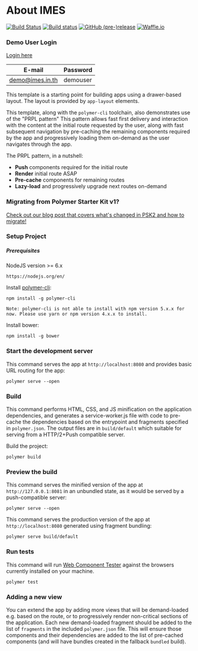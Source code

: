 # About IMES

[![Build Status](https://travis-ci.org/jukbot/smart-industry.svg?branch=master)](https://travis-ci.org/jukbot/smart-industry)
[![Build status](https://ci.appveyor.com/api/projects/status/9xe5idqvwiy1a812/branch/master?svg=true)](https://ci.appveyor.com/project/jukbot/smart-industry/branch/master)
[![GitHub (pre-)release](https://img.shields.io/github/release/jukbot/smart-industry/all.svg)](https://github.com/jukbot/smart-industry/releases/)
[![Waffle.io](https://img.shields.io/waffle/label/jukbot/smart-industry/in%20progress.svg)](https://waffle.io/jukbot/smart-industry)

### Demo User Login 

[Login here](https://smart-mes.firebaseapp.com/)

| E-mail | Password | 
|---------|---------------|
| demo@imes.in.th | demouser |


This template is a starting point for building apps using a drawer-based
layout. The layout is provided by `app-layout` elements.

This template, along with the `polymer-cli` toolchain, also demonstrates use
of the "PRPL pattern" This pattern allows fast first delivery and interaction with
the content at the initial route requested by the user, along with fast subsequent
navigation by pre-caching the remaining components required by the app and
progressively loading them on-demand as the user navigates through the app.

The PRPL pattern, in a nutshell:

* **Push** components required for the initial route
* **Render** initial route ASAP
* **Pre-cache** components for remaining routes
* **Lazy-load** and progressively upgrade next routes on-demand

### Migrating from Polymer Starter Kit v1?

[Check out our blog post that covers what's changed in PSK2 and how to migrate!](https://www.polymer-project.org/1.0/blog/2016-08-18-polymer-starter-kit-or-polymer-cli.html)

### Setup Project

##### Prerequisites

NodeJS version >= 6.x

    https://nodejs.org/en/

Install [polymer-cli](https://github.com/Polymer/polymer-cli):

    npm install -g polymer-cli

`Note: polymer-cli is not able to install with npm version 5.x.x for now. Please use yarn or npm version 4.x.x to install.`

Install bower:

    npm install -g bower


### Start the development server

This command serves the app at `http://localhost:8080` and provides basic URL
routing for the app:

    polymer serve --open


### Build

This command performs HTML, CSS, and JS minification on the application
dependencies, and generates a service-worker.js file with code to pre-cache the
dependencies based on the entrypoint and fragments specified in `polymer.json`.
The output files are in `build/default` which suitable for serving from a HTTP/2+Push compatible server.

Build the project: 

    polymer build

### Preview the build

This command serves the minified version of the app at `http://127.0.0.1:8081`
in an unbundled state, as it would be served by a push-compatible server:

    polymer serve --open

This command serves the production version of the app at `http://localhost:8080`
generated using fragment bundling:

    polymer serve build/default

### Run tests

This command will run
[Web Component Tester](https://github.com/Polymer/web-component-tester) against the
browsers currently installed on your machine.

    polymer test

### Adding a new view

You can extend the app by adding more views that will be demand-loaded
e.g. based on the route, or to progressively render non-critical sections
of the application.  Each new demand-loaded fragment should be added to the
list of `fragments` in the included `polymer.json` file.  This will ensure
those components and their dependencies are added to the list of pre-cached
components (and will have bundles created in the fallback `bundled` build).
